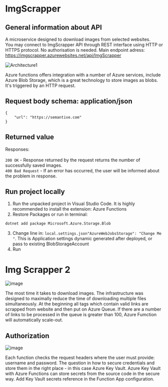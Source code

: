 # ImgScrapper

## General information about API
A microservice designed to download images from selected websites.<br/>
You may connect to ImgScrapper API through REST interface using HTTP or HTTPS protocol. No authorisation is needed. Main endpoint adress:
https://imgscrapper.azurewebsites.net/api/ImgScrapper

![Architecture1](https://user-images.githubusercontent.com/38471368/100264102-a9f08980-2f4e-11eb-8565-bd1ac2e6fffd.png)

Azure functions offers integration with a number of Azure services, include Azure Blob Storage, which is a great technology to store images as blobs. It's triggered  by an HTTP request.

## Request body schema: application/json

```
{
    "url": "https://semantive.com"
}
```

## Returned value

Responses: <br/> <br/>
`200 OK` - Response returned by the request returns the number of successfully saved images. <br/>
`400 Bad Request` - If an error has occurred, the user will be informed about the problem in response. <br/>

## Run project locally

1. Run the unpacked project in Visual Studio Code. It is highly recommended to install the extension: Azure Functions
2. Restore Packages or run in terminal:
```sh
dotnet add package Microsoft.Azure.Storage.Blob
```
3. Change line in: `local.settings.json"AzureWebJobsStorage": "Change Me "`. This is Application settings dynamic generated after deployed, or pass to existing BlobStorageAccount
4. Run

# Img Scrapper 2

![image](https://user-images.githubusercontent.com/38471368/100287662-55acd000-2f75-11eb-8a83-3522dc67eeb2.png)

The most time it takes to download images. The infrastructure was designed to maximally reduce the time of downloading multiple files simultaneously.
At the beginning all tags which contain valid links are scrapped from website and then put on Azure Queue.
If there are a number of links to be processed in the queue is greater than 100, Azure Fumction will automatically scale-out. 

## Authorization

![image](https://user-images.githubusercontent.com/38471368/100326260-05139200-2fca-11eb-85f5-3340229d76df.png)

Each function checks the request headers where the user must provide: username and password.
The question in how to secure credentials and store them in the right place - in this case Azure Key Vault.
Azure Key Vault with Azure Functions can store secrets from the source code in the secure way. 
Add Key Vault secrets reference in the Function App configuration. 
